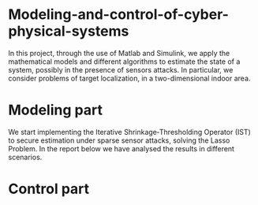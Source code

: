 # Modeling-and-control-of-cyber-physical-systems
In this project, through the use of Matlab and Simulink, we apply the mathematical models and different algorithms to estimate the state of a system, possibly in the presence of sensors attacks. In particular, we consider problems of target localization, in a two-dimensional indoor area. 

# Modeling part
We start implementing the Iterative Shrinkage‐Thresholding Operator (IST) to secure estimation under sparse sensor attacks, solving the Lasso Problem. In the report below we have analysed the results in different scenarios.

# Control part
